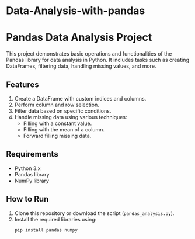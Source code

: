 # Data-Analysis-with-pandas
# Pandas Data Analysis Project  

This project demonstrates basic operations and functionalities of the Pandas library for data analysis in Python. It includes tasks such as creating DataFrames, filtering data, handling missing values, and more.  

## Features  
1. Create a DataFrame with custom indices and columns.  
2. Perform column and row selection.  
3. Filter data based on specific conditions.  
4. Handle missing data using various techniques:
   - Filling with a constant value.  
   - Filling with the mean of a column.  
   - Forward filling missing data.  

## Requirements  
- Python 3.x  
- Pandas library  
- NumPy library  

## How to Run  
1. Clone this repository or download the script (`pandas_analysis.py`).  
2. Install the required libraries using:  
   ```bash
   pip install pandas numpy
